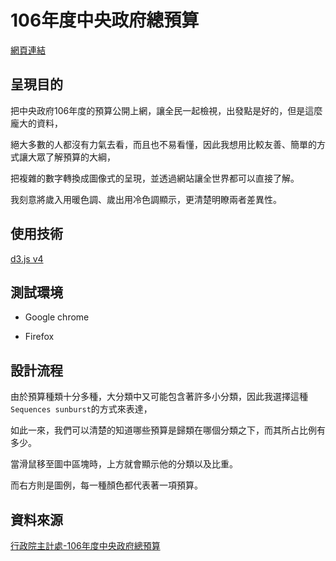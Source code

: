 # 106年度中央政府總預算

[網頁連結](https://ohya1004.github.io/gov_budget)

## 呈現目的

把中央政府106年度的預算公開上網，讓全民一起檢視，出發點是好的，但是這麼龐大的資料，

絕大多數的人都沒有力氣去看，而且也不易看懂，因此我想用比較友善、簡單的方式讓大眾了解預算的大綱，

把複雜的數字轉換成圖像式的呈現，並透過網站讓全世界都可以直接了解。

我刻意將歲入用暖色調、歲出用冷色調顯示，更清楚明瞭兩者差異性。

## 使用技術

[d3.js v4](https://d3js.org/)

## 測試環境

* Google chrome

* Firefox


## 設計流程

由於預算種類十分多種，大分類中又可能包含著許多小分類，因此我選擇這種```Sequences sunburst```的方式來表達，

如此一來，我們可以清楚的知道哪些預算是歸類在哪個分類之下，而其所占比例有多少。

當滑鼠移至圖中區塊時，上方就會顯示他的分類以及比重。

而右方則是圖例，每一種顏色都代表著一項預算。


## 資料來源

[行政院主計處-106年度中央政府總預算](http://www.dgbas.gov.tw/ct.asp?xItem=40176&CtNode=6306&mp=1)
